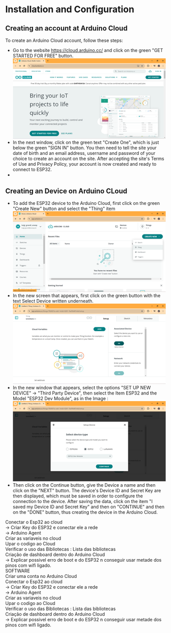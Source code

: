 # Installation and Configuration

## Creating an account at Arduino Cloud
To create an Arduino Cloud account, follow these steps:
* Go to the website https://cloud.arduino.cc/ and click on the green "GET STARTED FOR FREE" button.
![alt text](https://github.com/nrazp/greenhouse-iot-system/blob/main/Images/Arduino_Cloud_Account.png)
* In the next window, click on the green text "Create One", which is just below the green "SIGN IN" button. You then need to tell the site your date of birth and an email address, username and password of your choice to create an account on the site. After accepting the site's Terms of Use and Privacy Policy, your account is now created and ready to connect to ESP32.
* 
## Creating an Device on Arduino CLoud
* To add the ESP32 device to the Arduino Cloud, first click on the green "Create New" button and select the "Thing" item
![alt text](https://github.com/nrazp/greenhouse-iot-system/blob/main/Images/Arduino_Cloud_New_Thing.png) 
* In the new screen that appears, first click on the green button with the text Select Device written underneath.
![alt text](https://github.com/nrazp/greenhouse-iot-system/blob/main/Images/Arduino_Cloud_New_Device.png) 
* In the new window that appears, select the options "SET UP NEW DEVICE" -> "Third Party Device", then select the Item ESP32 and the Model "ESP32 Dev Module", as in the Image :
![alt text](https://github.com/nrazp/greenhouse-iot-system/blob/main/Images/Arduino_Cloud_Model_Selection.png)
* Then click on the Continue button, give the Device a name and then click on the "NEXT" button. The device's Device ID and Secret Key are then displayed, which must be saved in order to configure the connection to the device. After saving the data, click on the item "I saved my Device ID and Secret Key" and then on "CONTINUE" and then on the "DONE" button, thus creating the device in the Arduino Cloud.

Conectar o Esp32 ao cloud <br>
-> Criar Key do ESP32 e conectar ele a rede <br>
-> Arduino Agent <br>
Criar as variaveis no cloud <br>
Upar o codigo ao Cloud <br>
Verificar o uso das Bibliotecas : Lista das bibliotecas <br>
Criação de dashboard dentro do Arduino Cloud <br>
-> Explicar possivel erro de boot e do ESP32 n conseguir usar metade dos pinos com wifi ligado. <br>
SOFTWARE <br>
Criar uma conta no Arduino Cloud <br>
Conectar o Esp32 ao cloud <br>
-> Criar Key do ESP32 e conectar ele a rede <br>
-> Arduino Agent <br>
Criar as variaveis no cloud <br>
Upar o codigo ao Cloud <br>
Verificar o uso das Bibliotecas : Lista das bibliotecas <br>
Criação de dashboard dentro do Arduino Cloud <br>
-> Explicar possivel erro de boot e do ESP32 n conseguir usar metade dos pinos com wifi ligado. <br>
